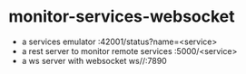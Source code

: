 # monitor-services-websocket
<ul>
  <li>a services emulator :42001/status?name=&lt;service&gt;
  <li>a rest server to monitor remote services :5000/&lt;service&gt;
  <li>a ws server with websocket ws//:7890
</ul>
